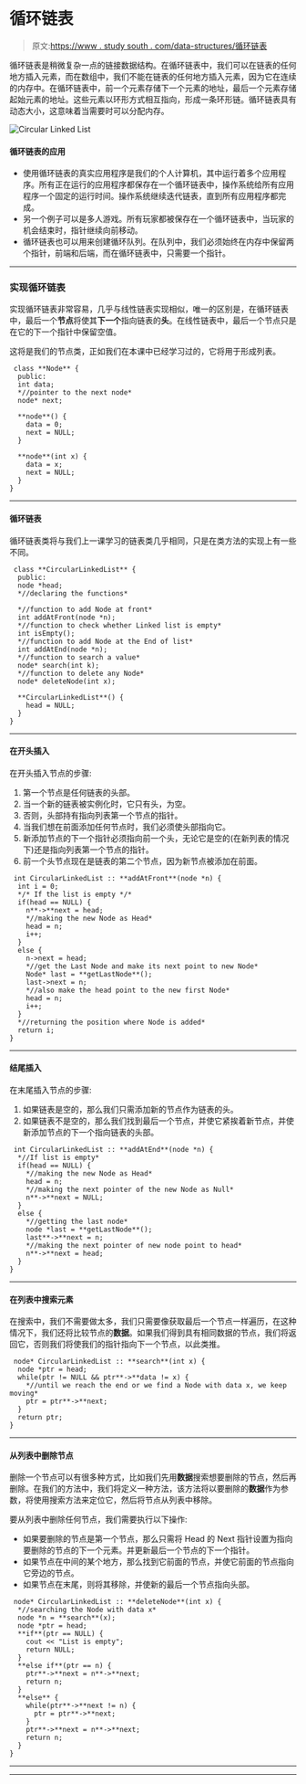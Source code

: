 # 循环链表

> 原文:[https://www . study south . com/data-structures/循环链表](https://www.studytonight.com/data-structures/circular-linked-list)

循环链表是稍微复杂一点的链接数据结构。在循环链表中，我们可以在链表的任何地方插入元素，而在数组中，我们不能在链表的任何地方插入元素，因为它在连续的内存中。在循环链表中，前一个元素存储下一个元素的地址，最后一个元素存储起始元素的地址。这些元素以环形方式相互指向，形成一条环形链。循环链表具有动态大小，这意味着当需要时可以分配内存。

![Circular Linked List](../Images/7e7dc81039a1ff54760fe2873555de07.png)

#### 循环链表的应用

*   使用循环链表的真实应用程序是我们的个人计算机，其中运行着多个应用程序。所有正在运行的应用程序都保存在一个循环链表中，操作系统给所有应用程序一个固定的运行时间。操作系统继续迭代链表，直到所有应用程序都完成。
*   另一个例子可以是多人游戏。所有玩家都被保存在一个循环链表中，当玩家的机会结束时，指针继续向前移动。
*   循环链表也可以用来创建循环队列。在队列中，我们必须始终在内存中保留两个指针，前端和后端，而在循环链表中，只需要一个指针。

* * *

### 实现循环链表

实现循环链表非常容易，几乎与线性链表实现相似，唯一的区别是，在循环链表中，最后一个**节点**将使其**下一个**指向链表的**头**。在线性链表中，最后一个节点只是在它的下一个指针中保留空值。

这将是我们的节点类，正如我们在本课中已经学习过的，它将用于形成列表。

```
 class **Node** {
  public:
  int data;
  *//pointer to the next node*
  node* next;

  **node**() {
    data = 0;
    next = NULL;
  }

  **node**(int x) {
    data = x;
    next = NULL;
  }
} 
```

* * *

#### 循环链表

循环链表类将与我们上一课学习的链表类几乎相同，只是在类方法的实现上有一些不同。

```
 class **CircularLinkedList** {
  public:
  node *head;
  *//declaring the functions*

  *//function to add Node at front*
  int addAtFront(node *n);
  *//function to check whether Linked list is empty*
  int isEmpty();
  *//function to add Node at the End of list*
  int addAtEnd(node *n);
  *//function to search a value*
  node* search(int k);
  *//function to delete any Node*
  node* deleteNode(int x);

  **CircularLinkedList**() {
    head = NULL;
  }
} 
```

* * *

#### 在开头插入

在开头插入节点的步骤:

1.  第一个节点是任何链表的头部。
2.  当一个新的链表被实例化时，它只有头，为空。
3.  否则，头部持有指向列表第一个节点的指针。
4.  当我们想在前面添加任何节点时，我们必须使头部指向它。
5.  新添加节点的下一个指针必须指向前一个头，无论它是空的(在新列表的情况下)还是指向列表第一个节点的指针。
6.  前一个头节点现在是链表的第二个节点，因为新节点被添加在前面。

```
 int CircularLinkedList :: **addAtFront**(node *n) {
  int i = 0;
  */* If the list is empty */*
  if(head == NULL) {
    n**->**next = head;
    *//making the new Node as Head*
    head = n;
    i++;
  }
  else {
    n->next = head;
    *//get the Last Node and make its next point to new Node*
    Node* last = **getLastNode**();
    last->next = n;
    *//also make the head point to the new first Node*
    head = n;
    i++;
  }
  *//returning the position where Node is added*
  return i;
} 
```

* * *

#### 结尾插入

在末尾插入节点的步骤:

1.  如果链表是空的，那么我们只需添加新的节点作为链表的头。
2.  如果链表不是空的，那么我们找到最后一个节点，并使它紧挨着新节点，并使新添加节点的下一个指向链表的头部。

```
 int CircularLinkedList :: **addAtEnd**(node *n) {
  *//If list is empty*
  if(head == NULL) {
    *//making the new Node as Head*
    head = n;
    *//making the next pointer of the new Node as Null*
    n**->**next = NULL;
  }
  else {
    *//getting the last node*
    node *last = **getLastNode**();
    last**->**next = n;
    *//making the next pointer of new node point to head*
    n**->**next = head;
  } 
} 
```

* * *

#### 在列表中搜索元素

在搜索中，我们不需要做太多，我们只需要像获取最后一个节点一样遍历，在这种情况下，我们还将比较节点的**数据**。如果我们得到具有相同数据的节点，我们将返回它，否则我们将使我们的指针指向下一个节点，以此类推。

```
 node* CircularLinkedList :: **search**(int x) {
  node *ptr = head;
  while(ptr != NULL && ptr**->**data != x) {
    *//until we reach the end or we find a Node with data x, we keep moving*
    ptr = ptr**->**next;
  }
  return ptr;
} 
```

* * *

#### 从列表中删除节点

删除一个节点可以有很多种方式，比如我们先用**数据**搜索想要删除的节点，然后再删除。在我们的方法中，我们将定义一种方法，该方法将以要删除的**数据**作为参数，将使用搜索方法来定位它，然后将节点从列表中移除。

要从列表中删除任何节点，我们需要执行以下操作:

*   如果要删除的节点是第一个节点，那么只需将 Head 的 Next 指针设置为指向要删除的节点的下一个元素。并更新最后一个节点的下一个指针。
*   如果节点在中间的某个地方，那么找到它前面的节点，并使它前面的节点指向它旁边的节点。
*   如果节点在末尾，则将其移除，并使新的最后一个节点指向头部。

```
 node* CircularLinkedList :: **deleteNode**(int x) {
  *//searching the Node with data x*
  node *n = **search**(x);
  node *ptr = head;
  **if**(ptr == NULL) {
    cout << "List is empty";
    return NULL;
  }
  **else if**(ptr == n) {
    ptr**->**next = n**->**next;
    return n;
  }
  **else** {
    while(ptr**->**next != n) {
      ptr = ptr**->**next;
    }
    ptr**->**next = n**->**next;
    return n;
  }
} 
```

* * *

* * *